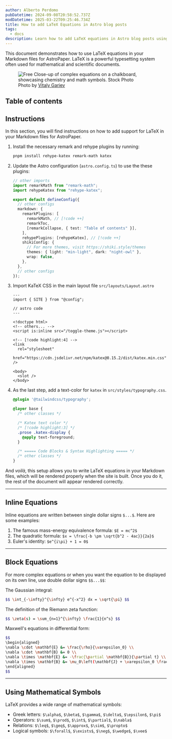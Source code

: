 ```yaml
---
author: Alberto Perdomo
pubDatetime: 2024-09-08T20:58:52.737Z
modDatetime: 2025-03-22T09:25:46.734Z
title: How to add LaTeX Equations in Astro blog posts
tags:
  - docs
description: Learn how to add LaTeX equations in Astro blog posts using Markdown, KaTeX, and remark/rehype plugins.
---
```


This document demonstrates how to use LaTeX equations in your Markdown files for AstroPaper. LaTeX is a powerful typesetting system often used for mathematical and scientific documents.

<figure>
  <img
    src="https://images.pexels.com/photos/22690748/pexels-photo-22690748/free-photo-of-close-up-of-complicated-equations-written-on-a-blackboard.jpeg?auto=compress&cs=tinysrgb&w=1260&h=750&dpr=2"
    alt="Free Close-up of complex equations on a chalkboard, showcasing chemistry and math symbols. Stock Photo"
  />
  <figcaption class="text-center">
    Photo by <a href="https://www.pexels.com/photo/close-up-of-complicated-equations-written-on-a-blackboard-22690748/">Vitaly Gariev</a>
  </figcaption>
</figure>

## Table of contents

## Instructions

In this section, you will find instructions on how to add support for LaTeX in your Markdown files for AstroPaper.

1. Install the necessary remark and rehype plugins by running:

   ```bash
   pnpm install rehype-katex remark-math katex
   ```

2. Update the Astro configuration (`astro.config.ts`) to use the these plugins:

   ```ts
   // other imports
   import remarkMath from "remark-math";
   import rehypeKatex from "rehype-katex";

   export default defineConfig({
     // other configs
     markdown: {
       remarkPlugins: [
         remarkMath, // [!code ++]
         remarkToc,
         [remarkCollapse, { test: "Table of contents" }],
       ],
       rehypePlugins: [rehypeKatex], // [!code ++]
       shikiConfig: {
         // For more themes, visit https://shiki.style/themes
         themes: { light: "min-light", dark: "night-owl" },
         wrap: false,
       },
     },
     // other configs
   });
   ```

3. Import KaTeX CSS in the main layout file `src/layouts/Layout.astro`

   ```astro
   ---
   import { SITE } from "@config";

   // astro code
   ---

   <!doctype html>
   <!-- others... -->
   <script is:inline src="/toggle-theme.js"></script>

   <!-- [!code highlight:4] -->
   <link
     rel="stylesheet"
     href="https://cdn.jsdelivr.net/npm/katex@0.15.2/dist/katex.min.css"
   />

   <body>
     <slot />
   </body>
   ```

4. As the last step, add a text-color for `katex` in `src/styles/typography.css`.

   ```css
   @plugin '@tailwindcss/typography';

   @layer base {
     /* other classes */

     /* Katex text color */
     /* [!code highlight:3] */
     .prose .katex-display {
       @apply text-foreground;
     }

     /* ===== Code Blocks & Syntax Highlighting ===== */
     /* other classes */
   }
   ```

And _voilà_, this setup allows you to write LaTeX equations in your Markdown files, which will be rendered properly when the site is built. Once you do it, the rest of the document will appear rendered correctly.

---

## Inline Equations

Inline equations are written between single dollar signs `$...$`. Here are some examples:

1. The famous mass-energy equivalence formula: `$E = mc^2$`
2. The quadratic formula: `$x = \frac{-b \pm \sqrt{b^2 - 4ac}}{2a}$`
3. Euler's identity: `$e^{i\pi} + 1 = 0$`

---

## Block Equations

For more complex equations or when you want the equation to be displayed on its own line, use double dollar signs `$$...$$`:

The Gaussian integral:

```bash
$$ \int_{-\infty}^{\infty} e^{-x^2} dx = \sqrt{\pi} $$
```

The definition of the Riemann zeta function:

```bash
$$ \zeta(s) = \sum_{n=1}^{\infty} \frac{1}{n^s} $$
```

Maxwell's equations in differential form:

```bash
$$
\begin{aligned}
\nabla \cdot \mathbf{E} &= \frac{\rho}{\varepsilon_0} \\
\nabla \cdot \mathbf{B} &= 0 \\
\nabla \times \mathbf{E} &= -\frac{\partial \mathbf{B}}{\partial t} \\
\nabla \times \mathbf{B} &= \mu_0\left(\mathbf{J} + \varepsilon_0 \frac{\partial \mathbf{E}}{\partial t}\right)
\end{aligned}
$$
```

---

## Using Mathematical Symbols

LaTeX provides a wide range of mathematical symbols:

- Greek letters: `$\alpha$`, `$\beta$`, `$\gamma$`, `$\delta$`, `$\epsilon$`, `$\pi$`
- Operators: `$\sum$`, `$\prod$`, `$\int$`, `$\partial$`, `$\nabla$`
- Relations: `$\leq$`, `$\geq$`, `$\approx$`, `$\sim$`, `$\propto$`
- Logical symbols: `$\forall$`, `$\exists$`, `$\neg$`, `$\wedge$`, `$\vee$`
